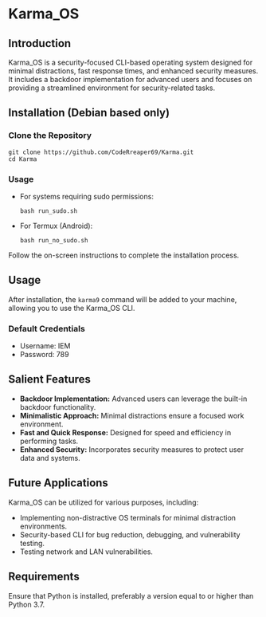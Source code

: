 # Karma_OS

## Introduction
Karma_OS is a security-focused CLI-based operating system designed for minimal distractions, fast response times, and enhanced security measures. It includes a backdoor implementation for advanced users and focuses on providing a streamlined environment for security-related tasks.

## Installation (Debian based only)

### Clone the Repository
```
git clone https://github.com/CodeRreaper69/Karma.git
cd Karma
```

### Usage
- For systems requiring sudo permissions:
  ```
  bash run_sudo.sh
  ```

- For Termux (Android):
  ```
  bash run_no_sudo.sh
  ```

Follow the on-screen instructions to complete the installation process.

## Usage
After installation, the `karma9` command will be added to your machine, allowing you to use the Karma_OS CLI.

### Default Credentials
- Username: IEM
- Password: 789

## Salient Features
- **Backdoor Implementation:** Advanced users can leverage the built-in backdoor functionality.
- **Minimalistic Approach:** Minimal distractions ensure a focused work environment.
- **Fast and Quick Response:** Designed for speed and efficiency in performing tasks.
- **Enhanced Security:** Incorporates security measures to protect user data and systems.

## Future Applications
Karma_OS can be utilized for various purposes, including:
- Implementing non-distractive OS terminals for minimal distraction environments.
- Security-based CLI for bug reduction, debugging, and vulnerability testing.
- Testing network and LAN vulnerabilities.

## Requirements
Ensure that Python is installed, preferably a version equal to or higher than Python 3.7.
